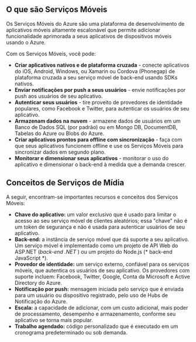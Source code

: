 ## <a name="what-is"></a>O que são Serviços Móveis

Os Serviços Móveis do Azure são uma plataforma de desenvolvimento de aplicativos móveis altamente escalonável que permite adicionar funcionalidade aprimorada a seus aplicativos de dispositivos móveis usando o Azure.

Com os Serviços Móveis, você pode:

+ **Criar aplicativos nativos e de plataforma cruzada** - conecte aplicativos do iOS, Android, Windows, ou Xamarin ou Cordova (Phonegap) de plataforma cruzada a seu serviço móvel de back-end usando SDKs nativos.  
+ **Enviar notificações por push a seus usuários** - envie notificações por push aos usuários de seu aplicativo.
+ **Autenticar seus usuários** - tire proveito de provedores de identidade populares, como Facebook e Twitter, para autenticar os usuários de seu aplicativo.
+ **Armazenam dados na nuvem** - armazene dados de usuários em um Banco de Dados SQL (por padrão) ou em Mongo DB, DocumentDB, Tabelas do Azure ou Blobs do Azure. 
+ **Criar aplicativos prontos para offline com sincronização** - faça com que seus aplicativos funcionem offline e use os Serviços Móveis para sincronizar dados em segundo plano.
+ **Monitorar e dimensionar seus aplicativos** - monitorar o uso do aplicativo e dimensionar o back-end à medida que a demanda crescer. 

## <a name="concepts"> </a>Conceitos de Serviços de Mídia

A seguir, encontram-se importantes recursos e conceitos dos Serviços Móveis:

+ **Chave do aplicativo:** um valor exclusivo que é usado para limitar o acesso ao seu serviço móvel de clientes aleatórios; essa "chave" não é um token de segurança e não é usada para autenticar usuários de seu aplicativo.    
+ **Back-end:** a instância de serviço móvel que dá suporte a seu aplicativo. Um serviço móvel é implementado como um projeto de API Web do ASP.NET (*back-end .NET* ) ou um projeto do Node.js (* back-end JavaScript *).
+ **Provedor de identidade:** um serviço externo, confiável para os serviços móveis, que autentica os usuários de seu aplicativo. Os provedores com suporte incluem: Facebook, Twitter, Google, Conta da Microsoft e Active Directory do Azure. 
+ **Notificação por push:** mensagem iniciada pelo serviço que é enviada para um usuário ou dispositivo registrado, pelo uso de Hubs de Notificação do Azure.
+ **Escala:** a capacidade de adicionar, com um custo adicional, mais poder de processamento, desempenho e armazenamento, conforme seu aplicativo se torna mais popular.
+ **Trabalho agendado:** código personalizado que é executado em um cronograma predeterminado ou sob demanda.

<!---HONumber=July15_HO3-->